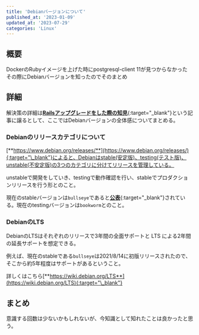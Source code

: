 ```yaml
---
title: 'Debianバージョンについて'
published_at: '2023-01-09'
updated_at: '2023-07-29'
categories: 'Linux'
---
```


## 概要

DockerのRubyイメージを上げた時にpostgresql-client 11が見つからなかった
その際にDebianバージョンを知ったのでそのまとめ

## 詳細

解決策の詳細は[**Railsアップグレードをした際の知見**](https://kdevlog.com/posts/7oo2u06co){:target="\_blank"}という記事に譲るとして、ここではDebianバージョンの全体感についてまとめる。

### Debianのリリースカテゴリについて

[**https://www.debian.org/releases/**](https://www.debian.org/releases/){:target="\_blank"}によると、Debianはstable(安定版)、testing(テスト版)、unstable(不安定版)の3つのカテゴリに分けてリリースを管理している。

unstableで開発をしていき、testingで動作確認を行い、stableでプロダクションリリースを行う形とのこと。

現在のstableバージョンは`bullseye`であると[**公表**](https://www.debian.org/releases/stable/){:target="\_blank"}されている。現在のtestingバージョンは`bookworm`とのこと。

### DebianのLTS

DebianのLTSはそれぞれのリリースで3年間の全面サポートと LTS による2年間の延長サポートを想定できる。

例えば、現在のstableである`bullseye`は2021/8/14に初版リリースされたので、そこから約5年程度はサポートがあるということ。

詳しくはこちら[**https://wiki.debian.org/LTS**](https://wiki.debian.org/LTS){:target="\_blank"}

## まとめ

意識する回数は少ないかもしれないが、今知識として知れたことは良かったと思う。
